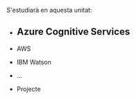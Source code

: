 S'estudiarà en aquesta unitat:

- Azure Cognitive Services
  - 
- AWS
- IBM Watson
- ...

- Projecte
